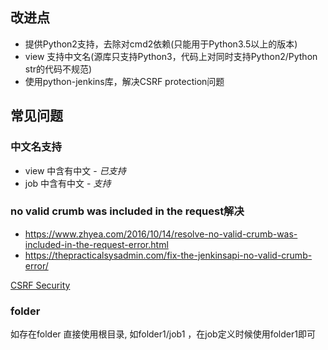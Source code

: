 ## 改进点
- 提供Python2支持，去除对cmd2依赖(只能用于Python3.5以上的版本)
- view 支持中文名(源库只支持Python3，代码上对同时支持Python2/Python str的代码不规范)
- 使用python-jenkins库，解决CSRF protection问题


## 常见问题
### 中文名支持
- view 中含有中文 -   *已支持*
- job 中含有中文  -  *支持*

### no valid crumb was included in the request解决
- https://www.zhyea.com/2016/10/14/resolve-no-valid-crumb-was-included-in-the-request-error.html
- https://thepracticalsysadmin.com/fix-the-jenkinsapi-no-valid-crumb-error/

[CSRF Security](https://wiki.jenkins.io/display/JENKINS/Remote+access+API#RemoteaccessAPI-CSRFProtection)

### folder
如存在folder 直接使用根目录, 如folder1/job1 ，在job定义时候使用folder1即可
